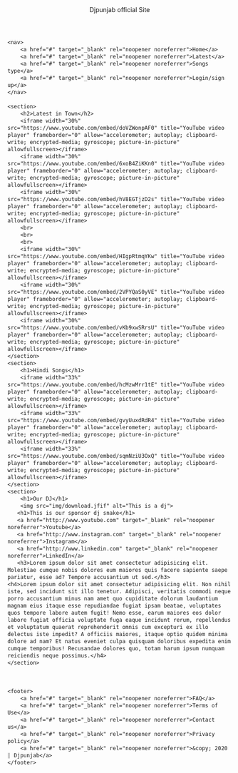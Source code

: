 
<html lang="en">
<head>
    <meta charset="UTF-8">
    <meta http-equiv="X-UA-Compatible" content="IE=edge">
    <meta name="viewport" content="width=device-width, initial-scale=1.0">
    <title>Djpunjab | Home</title>
    <link rel="stylesheet" type="" href="style.css">
    
</head>
<body>
    <header>
        Djpunjab official Site
    </header>
     
    <nav>
        <a href="#" target="_blank" rel="noopener noreferrer">Home</a>
        <a href="#" target="_blank" rel="noopener noreferrer">Latest</a>
        <a href="#" target="_blank" rel="noopener noreferrer">Songs type</a>
        <a href="#" target="_blank" rel="noopener noreferrer">Login/sign up</a>
    </nav>

    <section>
        <h2>Latest in Town</h2>
        <iframe width="30%" src="https://www.youtube.com/embed/doVZWonpAF0" title="YouTube video player" frameborder="0" allow="accelerometer; autoplay; clipboard-write; encrypted-media; gyroscope; picture-in-picture" allowfullscreen></iframe>
        <iframe width="30%" src="https://www.youtube.com/embed/6xoB4ZiKKn0" title="YouTube video player" frameborder="0" allow="accelerometer; autoplay; clipboard-write; encrypted-media; gyroscope; picture-in-picture" allowfullscreen></iframe>
        <iframe width="30%" src="https://www.youtube.com/embed/hV8EGTjzD2s" title="YouTube video player" frameborder="0" allow="accelerometer; autoplay; clipboard-write; encrypted-media; gyroscope; picture-in-picture" allowfullscreen></iframe>
        <br>
        <br>
        <br>
        <iframe width="30%" src="https://www.youtube.com/embed/HIgpRtmqYKw" title="YouTube video player" frameborder="0" allow="accelerometer; autoplay; clipboard-write; encrypted-media; gyroscope; picture-in-picture" allowfullscreen></iframe>
        <iframe width="30%" src="https://www.youtube.com/embed/2VPYQaS0yVE" title="YouTube video player" frameborder="0" allow="accelerometer; autoplay; clipboard-write; encrypted-media; gyroscope; picture-in-picture" allowfullscreen></iframe>
        <iframe width="30%" src="https://www.youtube.com/embed/vKb9xwSRrsU" title="YouTube video player" frameborder="0" allow="accelerometer; autoplay; clipboard-write; encrypted-media; gyroscope; picture-in-picture" allowfullscreen></iframe>
    </section>
    <section>
        <h1>Hindi Songs</h1>
        <iframe width="33%" src="https://www.youtube.com/embed/hcMzwMrr1tE" title="YouTube video player" frameborder="0" allow="accelerometer; autoplay; clipboard-write; encrypted-media; gyroscope; picture-in-picture" allowfullscreen></iframe>
        <iframe width="33%" src="https://www.youtube.com/embed/gvyUuxdRdR4" title="YouTube video player" frameborder="0" allow="accelerometer; autoplay; clipboard-write; encrypted-media; gyroscope; picture-in-picture" allowfullscreen></iframe>
        <iframe width="33%" src="https://www.youtube.com/embed/sqmNziU3OxQ" title="YouTube video player" frameborder="0" allow="accelerometer; autoplay; clipboard-write; encrypted-media; gyroscope; picture-in-picture" allowfullscreen></iframe>
    </section>
    <section>
        <h1>Our DJ</h1>
        <img src="img/download.jfif" alt="This is a dj">
       <h1>This is our sponsor dj snake</h1>
       <a href="http://www.youtube.com" target="_blank" rel="noopener noreferrer">Youtube</a>
       <a href="http://www.instagram.com" target="_blank" rel="noopener noreferrer">Instagram</a>
       <a href="http://www.linkedin.com" target="_blank" rel="noopener noreferrer">LinkedIn</a>
       <h3>Lorem ipsum dolor sit amet consectetur adipisicing elit. Molestiae cumque nobis dolores eum maiores quis facere sapiente saepe pariatur, esse ad? Tempore accusantium ut sed.</h3>
    <h4>Lorem ipsum dolor sit amet consectetur adipisicing elit. Non nihil iste, sed incidunt sit illo tenetur. Adipisci, veritatis commodi neque porro accusantium minus nam amet quo cupiditate dolorum laudantium magnam eius itaque esse repudiandae fugiat ipsam beatae, voluptates quos tempore labore autem fugit! Nemo esse, earum maiores eos dolor labore fugiat officia voluptate fuga eaque incidunt rerum, repellendus et voluptatum quaerat reprehenderit omnis cum excepturi ex illo delectus iste impedit? A officiis maiores, itaque optio quidem minima dolore ad nam? Et natus eveniet culpa quisquam doloribus expedita enim cumque temporibus! Recusandae dolores quo, totam harum ipsum numquam reiciendis neque possimus.</h4>
    </section>
    
        
    
    <footer>
        <a href="#" target="_blank" rel="noopener noreferrer">FAQ</a>
        <a href="#" target="_blank" rel="noopener noreferrer">Terms of Use</a>
        <a href="#" target="_blank" rel="noopener noreferrer">Contact us</a>
        <a href="#" target="_blank" rel="noopener noreferrer">Privacy policy</a>
        <a href="#" target="_blank" rel="noopener noreferrer">&copy; 2020 | Djpunjab</a>
    </footer>


</body>
</html>
